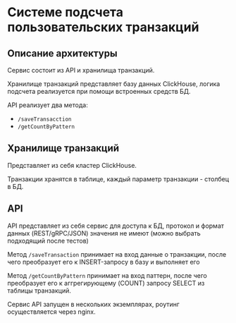 # Системе подсчета пользовательских транзакций

## Описание архитектуры

Сервис состоит из API и хранилища транзакций.

Хранилище транзакций представляет базу данных ClickHouse, логика подсчета реализуется при помощи встроенных средств БД.

API реализует два метода:
* `/saveTransacction`
* `/getCountByPattern`

## Хранилище транзакций
Представляет из себя кластер ClickHouse.

Транзакции хранятся в таблице, каждый параметр транзакции - столбец в БД.

## API

API представляет из себя сервис для доступа к БД, протокол и формат данных (REST/gRPC/JSON) значения не имеют (можно выбрать подходящий после тестов)

Метод `/saveTransaction` принимает на вход данные о транзакции, после чего преобразует его к INSERT-запросу в базу и выполняет его

Метод `/getCountByPattern` принимает на вход паттерн, после чего преобразует его к аггрегирующему (COUNT) запросу SELECT из таблицы транзакций.

Сервис API запущен в нескольких экземплярах, роутинг осуществляется через nginx.


